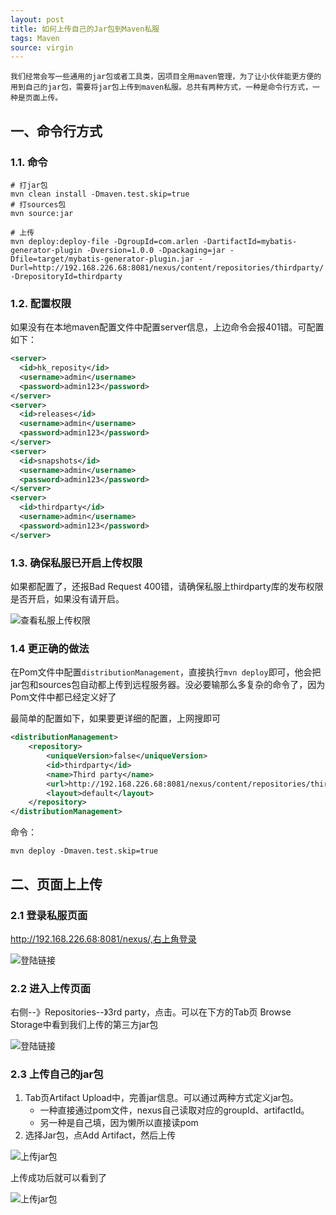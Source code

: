 ```yaml
---
layout: post
title: 如何上传自己的Jar包到Maven私服
tags: Maven
source: virgin
---
```


    我们经常会写一些通用的jar包或者工具类，因项目全用maven管理，为了让小伙伴能更方便的用到自己的jar包，需要将jar包上传到maven私服。总共有两种方式，一种是命令行方式，一种是页面上传。

## 一、命令行方式
### 1.1. 命令

```shell
# 打jar包
mvn clean install -Dmaven.test.skip=true
# 打sources包
mvn source:jar

# 上传
mvn deploy:deploy-file -DgroupId=com.arlen -DartifactId=mybatis-generator-plugin -Dversion=1.0.0 -Dpackaging=jar -Dfile=target/mybatis-generator-plugin.jar -Durl=http://192.168.226.68:8081/nexus/content/repositories/thirdparty/ -DrepositoryId=thirdparty
```

### 1.2. 配置权限
如果没有在本地maven配置文件中配置server信息，上边命令会报401错。可配置如下：

```xml
<server>
  <id>hk_reposity</id>
  <username>admin</username>
  <password>admin123</password>
</server>
<server>
  <id>releases</id>
  <username>admin</username>
  <password>admin123</password>
</server>
<server>
  <id>snapshots</id>
  <username>admin</username>
  <password>admin123</password>
</server>
<server>
  <id>thirdparty</id>
  <username>admin</username>
  <password>admin123</password>
</server>
```

### 1.3. 确保私服已开启上传权限
如果都配置了，还报Bad Request 400错，请确保私服上thirdparty库的发布权限是否开启，如果没有请开启。

![查看私服上传权限]({{site.url}}/assets/img-blog/Maven/3rd-party-auth.png)

### 1.4 更正确的做法
在Pom文件中配置`distributionManagement`，直接执行`mvn deploy`即可，他会把jar包和sources包自动都上传到远程服务器。没必要输那么多复杂的命令了，因为Pom文件中都已经定义好了

最简单的配置如下，如果要更详细的配置，上网搜即可
```xml
<distributionManagement>
    <repository>
        <uniqueVersion>false</uniqueVersion>
        <id>thirdparty</id>
        <name>Third party</name>
        <url>http://192.168.226.68:8081/nexus/content/repositories/thirdparty/</url>
        <layout>default</layout>
    </repository>
</distributionManagement>
```

命令：

```shell
mvn deploy -Dmaven.test.skip=true
```

## 二、页面上上传
### 2.1 登录私服页面
http://192.168.226.68:8081/nexus/,右上角登录

![登陆链接]({{site.url}}/assets/img-blog/Maven/nexus-login.png)

### 2.2 进入上传页面
右侧--》Repositories--》3rd party，点击。可以在下方的Tab页 Browse Storage中看到我们上传的第三方jar包

![登陆链接]({{site.url}}/assets/img-blog/Maven/3rd-party-explorer.png)
 
### 2.3 上传自己的jar包
1. Tab页Artifact Upload中，完善jar信息。可以通过两种方式定义jar包。
    * 一种直接通过pom文件，nexus自己读取对应的groupId、artifactId。
    * 另一种是自己填，因为懒所以直接读pom
2. 选择Jar包，点Add Artifact，然后上传

![上传jar包]({{site.url}}/assets/img-blog/Maven/3rd-party-upload.png)
 
上传成功后就可以看到了

![上传jar包]({{site.url}}/assets/img-blog/Maven/3rd-party-upload-success.png)
